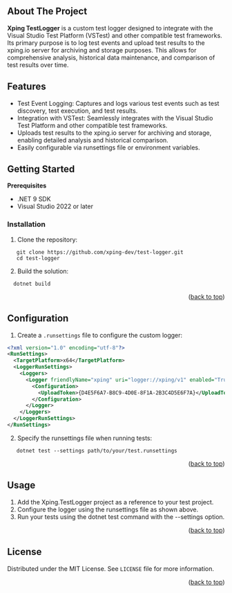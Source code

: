 ## About The Project

<b>Xping TestLogger</b> is a custom test logger designed to integrate with the Visual Studio Test Platform (VSTest) and other compatible test frameworks.
<br />
Its primary purpose is to log test events and upload test results to the xping.io server for archiving and storage purposes. This allows for comprehensive analysis, historical data maintenance, and comparison of test results over time.

<!-- FEATURES -->
## Features
- Test Event Logging: Captures and logs various test events such as test discovery, test execution, and test results.
- Integration with VSTest: Seamlessly integrates with the Visual Studio Test Platform and other compatible test frameworks.
- Uploads test results to the xping.io server for archiving and storage, enabling detailed analysis and historical comparison.
- Easily configurable via runsettings file or environment variables.

<!-- GETTING STARTED -->
## Getting Started
<b>Prerequisites</b>
- .NET 9 SDK
- Visual Studio 2022 or later

### Installation
1. Clone the repository:
```
   git clone https://github.com/xping-dev/test-logger.git
   cd test-logger
```
2. Build the solution:
```
  dotnet build 
```
<p align="right">(<a href="#top">back to top</a>)</p>

<!-- CONFIGURATION -->
## Configuration
1. Create a `.runsettings` file to configure the custom logger:
```xml
<?xml version="1.0" encoding="utf-8"?>
<RunSettings>
  <TargetPlatform>x64</TargetPlatform>
  <LoggerRunSettings>
    <Loggers>
      <Logger friendlyName="xping" uri="logger://xping/v1" enabled="True">
        <Configuration>
          <UploadToken>{D4E5F6A7-B8C9-4D0E-8F1A-2B3C4D5E6F7A}</UploadToken>
        </Configuration>
      </Logger>
    </Loggers>
  </LoggerRunSettings>
</RunSettings>
```
2. Specify the runsettings file when running tests:
```
   dotnet test --settings path/to/your/test.runsettings
```
<p align="right">(<a href="#top">back to top</a>)</p>

<!-- USAGE -->
## Usage
1. Add the Xping.TestLogger project as a reference to your test project.
2. Configure the logger using the runsettings file as shown above.
3. Run your tests using the dotnet test command with the --settings option.
<p align="right">(<a href="#top">back to top</a>)</p>

<!-- LICENSE -->
## License

Distributed under the MIT License. See `LICENSE` file for more information.

<p align="right">(<a href="#top">back to top</a>)</p>
